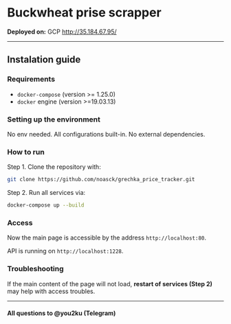 # Buckwheat prise scrapper

**Deployed on:** GCP http://35.184.67.95/

-------------------
## Instalation guide

### Requirements

- ```docker-compose``` (version >= 1.25.0)
- ```docker``` engine (version >=19.03.13)

### Setting up the environment

No env needed. All configurations built-in. No external dependencies.

### How to run
Step 1. Clone the repository with:

``` bash
git clone https://github.com/noasck/grechka_price_tracker.git
```
Step 2. Run all services via:

``` bash
docker-compose up --build
```

### Access

Now the main page is accessible by the address ```http://localhost:80```. 

API is running on ```http://localhost:1228```. 

### Troubleshooting

If the main content of the page will not load, **restart of services (Step 2)** may help with access troubles.

-------------------------
#### All questions to @you2ku (Telegram)


